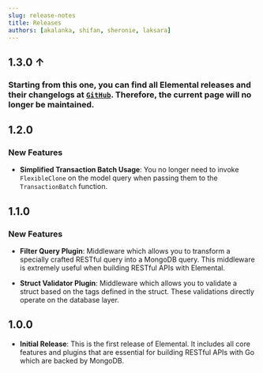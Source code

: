 ```yaml
---
slug: release-notes
title: Releases
authors: [akalanka, shifan, sheronie, laksara]
---
```


## 1.3.0 ↑

### Starting from this one, you can find all Elemental releases and their changelogs at [`GitHub`](https://github.com/elcengine/elemental/releases). Therefore, the current page will no longer be maintained.

## 1.2.0

### New Features

- **Simplified Transaction Batch Usage**: You no longer need to invoke `FlexibleClone` on the model query when passing them to the `TransactionBatch` function.

## 1.1.0

### New Features

- **Filter Query Plugin**: Middleware which allows you to transform a specially crafted RESTful query into a MongoDB query. This middleware is extremely useful when building RESTful APIs with Elemental.

- **Struct Validator Plugin**: Middleware which allows you to validate a struct based on the tags defined in the struct. These validations directly operate on the database layer.

## 1.0.0

- **Initial Release**: This is the first release of Elemental. It includes all core features and plugins that are essential for building RESTful APIs with Go which are backed by MongoDB.
